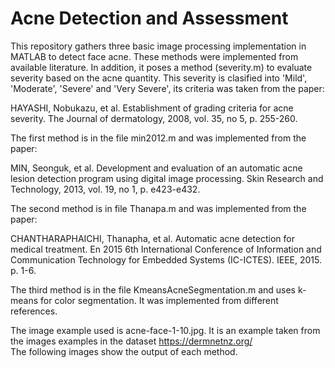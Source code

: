 # Acne Detection and Assessment

This repository gathers three basic image processing implementation in MATLAB to detect face acne. These methods were implemented from available literature. In addition, it poses a method (severity.m) to evaluate severity based on the acne quantity. This severity is clasified into 'Mild', 'Moderate', 'Severe' and 'Very Severe', its criteria was taken from the paper:

HAYASHI, Nobukazu, et al. Establishment of grading criteria for acne severity. The Journal of dermatology, 2008, vol. 35, no 5, p. 255-260.
 
The first method is in the file min2012.m and was implemented from the paper:  

MIN, Seonguk, et al. Development and evaluation of an automatic acne lesion detection program using digital image processing. Skin Research and Technology, 2013, vol. 19, no 1, p. e423-e432.

The second method is in file Thanapa.m and was implemented from the paper:

CHANTHARAPHAICHI, Thanapha, et al. Automatic acne detection for medical treatment. En 2015 6th International Conference of Information and Communication Technology for Embedded Systems (IC-ICTES). IEEE, 2015. p. 1-6.

The third method is in the file KmeansAcneSegmentation.m and uses k-means for color segmentation. It was implemented from different references. 

The image example used is acne-face-1-10.jpg. It is an example taken from the images examples in the dataset https://dermnetnz.org/  
The following images show the output of each method.
